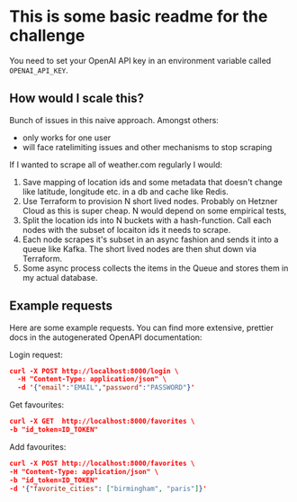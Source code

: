 # This is some basic readme for the challenge

You need to set your OpenAI API key in an environment variable called `OPENAI_API_KEY`. 

## How would I scale this?

Bunch of issues in this naive approach. Amongst others:

- only works for one user
- will face ratelimiting issues and other mechanisms to stop scraping

If I wanted to scrape all of weather.com regularly I would:

1. Save mapping of location ids and some metadata that doesn't change like latitude, longitude etc. in a db and cache like Redis.
2. Use Terraform to provision N short lived nodes. Probably on Hetzner Cloud as this is super cheap. N would depend on some empirical tests,
3. Split the location ids into N buckets with a hash-function. Call each nodes with the subset of locaiton ids it needs to scrape.
4. Each node scrapes it's subset in an async fashion and sends it into a queue like Kafka. The short lived nodes are then shut down via Terraform.
5. Some async process collects the items in the Queue and stores them in my actual database.

## Example requests

Here are some example requests. You can find more extensive, prettier docs in the autogenerated OpenAPI documentation:

Login request:

```json
curl -X POST http://localhost:8000/login \
  -H "Content-Type: application/json" \
  -d '{"email":"EMAIL","password":"PASSWORD"}'
```

Get favourites:

```json
curl -X GET  http://localhost:8000/favorites \
-b "id_token=ID_TOKEN"
```

Add favourites:

```json
curl -X POST http://localhost:8000/favorites \
-H "Content-Type: application/json" \
-b "id_token=ID_TOKEN"
-d '{"favorite_cities": ["birmingham", "paris"]}'
```
